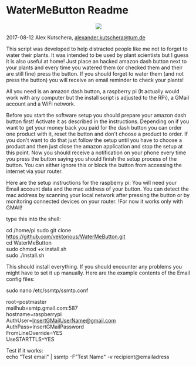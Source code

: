 # WaterMeButton Readme

<p align="center">
<img src="https://github.com/vektorious/WaterMeButton/blob/master/img/OPS-logo.png"/>
</p>

2017-08-12 Alex Kutschera, alexander.kutschera@tum.de

This script was developed to help distracted people like me not to forget to water their plants. It was intended to be used by plant scientists but I guess it is also useful at home!
Just place an hacked amazon dash button next to your plants and every time you watered them (or checked them and their are still fine) press the button. If you should forget to water them (and not press the button) you will receive an email reminder to check your plants!

All you need is an amazon dash button, a raspberry pi (It actually would work with any computer but the install script is adjusted to the RPi), a GMail account and a WiFi network.

Before you start the software setup you should prepare your amazon dash button first! Activate it as described in the instructions. Depending on if you want to get your money back you paid for the dash button you can order one product with it, reset the button and don't choose a product to order. If you don't want to do that just follow the setup until you have to choose a product and then just close the amazon application and stop the setup at this point. Now you should receive a notification on your phone every time you press the button saying you should finish the setup process of the button. You can either ignore this or block the button from accessing the internet via your router.

Here are the setup instructions for the raspberry pi:
You will need your Email account data and the mac address of your button. You can detect the mac address by scanning your local network after pressing the button or by monitoring connected devices on your router.
!For now it works only with GMAIl!

type this into the shell:

cd /home/pi
sudo git clone https://github.com/vektorious/WaterMeButton.git  
cd WaterMeButton  
sudo chmod +x install.sh  
sudo ./install.sh

This should install everything. If you should encounter any problems you might have to set it up manually. Here are the example contents of the Email config files:

sudo nano /etc/ssmtp/ssmtp.conf

root=postmaster  
mailhub=smtp.gmail.com:587  
hostname=raspberrypi  
AuthUser=InsertGMailUserName@gmail.com  
AuthPass=InsertGMailPassword  
FromLineOverride=YES  
UseSTARTTLS=YES  

Test if it works:  
echo "Test email" | ssmtp -F"Test Name" -v recipient@emailadress
